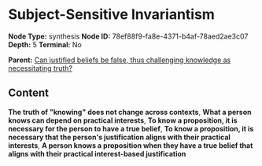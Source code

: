 # Subject-Sensitive Invariantism

**Node Type:** synthesis
**Node ID:** 78ef88f9-fa8e-4371-b4af-78aed2ae3c07
**Depth:** 5
**Terminal:** No

**Parent:** [Can justified beliefs be false, thus challenging knowledge as necessitating truth?](can-justified-beliefs-be-false-thus-challenging-knowledge-as-necessitating-truth-antithesis-c3cd53aa-0cf6-40b7-9aaa-3ea2c1d39706.md)

## Content

**The truth of "knowing" does not change across contexts**, **What a person knows can depend on practical interests**, **To know a proposition, it is necessary for the person to have a true belief**, **To know a proposition, it is necessary that the person's justification aligns with their practical interests**, **A person knows a proposition when they have a true belief that aligns with their practical interest-based justification**
